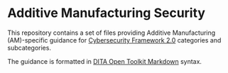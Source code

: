 # Additive Manufacturing Security

This repository contains a set of files providing Additive Manufacturing (AM)-specific
guidance for 
[Cybersecurity Framework 2.0](https://www.nist.gov/cyberframework) 
categories and subcategories.

The guidance is formatted in 
[DITA Open Toolkit Markdown](https://www.dita-ot.org/dev/topics/markdown-input "DITA Open Toolkit Markdown") 
syntax.
